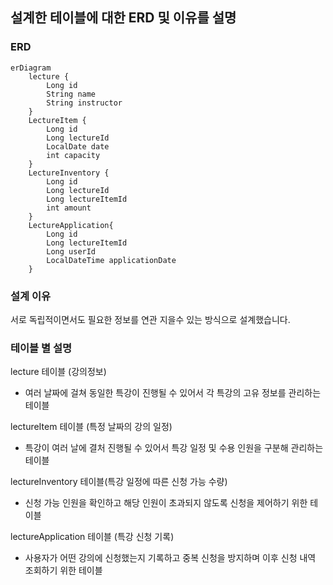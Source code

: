 ## 설계한 테이블에 대한 ERD 및 이유를 설명
### ERD
```mermaid
erDiagram
    lecture {
        Long id
        String name
        String instructor
    }
    LectureItem {
        Long id
        Long lectureId
        LocalDate date
        int capacity
    }
    LectureInventory {
        Long id
        Long lectureId
        Long lectureItemId
        int amount
    }
    LectureApplication{
        Long id
        Long lectureItemId
        Long userId
        LocalDateTime applicationDate
    }

```

### 설계 이유
서로 독립적이면서도 필요한 정보를 연관 지을수 있는 방식으로 설계했습니다.

### 테이블 별 설명
lecture 테이블 (강의정보)
- 여러 날짜에 걸쳐 동일한 특강이 진행될 수 있어서 각 특강의 고유 정보를 관리하는 테이블

lectureItem 테이블 (특정 날짜의 강의 일정)
- 특강이 여러 날에 결처 진행될 수 있어서 특강 일정 및 수용 인원을 구분해 관리하는 테이블

lectureInventory 테이블(특강 일정에 따른 신청 가능 수량)
- 신청 가능 인원을 확인하고 해당 인원이 초과되지 않도록 신청을 제어하기 위한 테이블

lectureApplication 테이블 (특강 신청 기록)
- 사용자가 어떤 강의에 신청했는지 기록하고 중복 신청을 방지하며 이후 신청 내역 조회하기 위한 테이블

